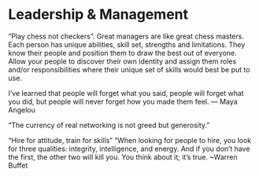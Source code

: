 # Leadership & Management

“Play chess not checkers”.
Great managers are like great chess masters. Each person has unique abilities, skill set, strengths and limitations. They know their people and position them to draw the best out of everyone. Allow your people to discover their own identity and assign them roles and/or responsibilities where their unique set of skills would best be put to use.

I’ve learned that people will forget what you said, people will forget what you did, but people will never forget how you made them feel. — Maya Angelou

“The currency of real networking is not greed but generosity.”

“Hire for attitude, train for skills”
“When looking for people to hire, you look for three qualities: integrity, intelligence, and energy. And if you don’t have the first, the other two will kill you. You think about it; it’s true. ~Warren Buffet

